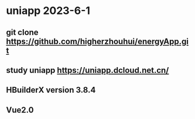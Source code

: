 # uniapp 2023-6-1

## git clone https://github.com/higherzhouhui/energyApp.git

## study uniapp https://uniapp.dcloud.net.cn/
## HBuilderX version 3.8.4

## Vue2.0